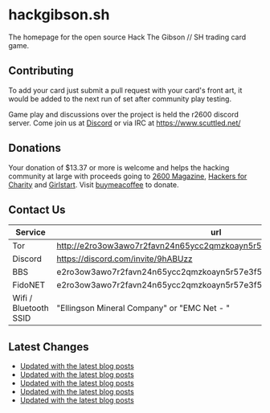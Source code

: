 # hackgibson.sh
The homepage for the open source Hack The Gibson // SH trading card game.


## Contributing

To add your card just submit a pull request with your card's front art, it would be added to the next run of set after community play testing.

Game play and discussions over the project is held the r2600 discord server. Come join us at [Discord](https://discord.com/invite/9hABUzz) or via IRC at https://www.scuttled.net/


## Donations

Your donation of $13.37 or more is welcome and helps the hacking community at large with proceeds going to [2600 Magazine](https://2600.com/), [Hackers for Charity](https://hackersforcharity.org) and [Girlstart](https://girlstart.org).  Visit [buymeacoffee](https://www.buymeacoffee.com/hackgibson.sh) to donate.


## Contact Us

Service | url
-|-
Tor | http://e2ro3ow3awo7r2favn24n65ycc2qmzkoayn5r57e3f56nvjwdcgg32ad.onion
Discord | https://discord.com/invite/9hABUzz
BBS | e2ro3ow3awo7r2favn24n65ycc2qmzkoayn5r57e3f56nvjwdcgg32ad.onion:23
FidoNET | e2ro3ow3awo7r2favn24n65ycc2qmzkoayn5r57e3f56nvjwdcgg32ad.onion:24554
Wifi / Bluetooth SSID | "Ellingson Mineral Company" or "EMC Net - <fidonet address>"

## Latest Changes
<!-- BLOG-POST-LIST:START -->
- [Updated with the latest blog posts](https://github.com/DFW2600/hackgibson.sh/commit/3dfde97e2547e16f8805f04ca4c91192076ea073)
- [Updated with the latest blog posts](https://github.com/DFW2600/hackgibson.sh/commit/2e39fab67d5fe3eee0189f1463a1b7526dbaa5ae)
- [Updated with the latest blog posts](https://github.com/DFW2600/hackgibson.sh/commit/0ab80a4d1bf62352cd728b393f6bec22f58801ec)
- [Updated with the latest blog posts](https://github.com/DFW2600/hackgibson.sh/commit/9beb1ab2cf1016e2ab0f0e551379fe3a37489d5e)
- [Updated with the latest blog posts](https://github.com/DFW2600/hackgibson.sh/commit/834d7ef6cb471988c3c1e1ee1e6e839258ffca8b)
<!-- BLOG-POST-LIST:END -->
